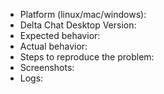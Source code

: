 <!--
This is a bug report tracker. New features are discussed in the forum: https://support.delta.chat
Please fill out as much of this form as you can (leaving out stuff that is not applicable is ok).
-->

- Platform (linux/mac/windows):
- Delta Chat Desktop Version:
- Expected behavior:
- Actual behavior:
- Steps to reproduce the problem:
- Screenshots:
- Logs:
